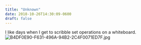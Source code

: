 ```yaml
---
title: "Unknown"
date: 2018-10-26T14:30:09-0600
draft: false
---
```


I like days when I get to scribble set operations on a whiteboard. ![B4DF0E90-F631-496A-94B2-2C4F0071ED7F.jpg](http://ianwhitney.micro.blog/uploads/2018/5d3093afc3.jpg)
